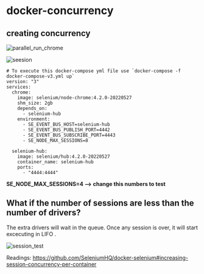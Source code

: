 # docker-concurrency

## creating concurrency

![parallel_run_chrome](https://user-images.githubusercontent.com/71812190/174052246-fca20a1c-5ff3-492c-a035-9a71aa97aee9.PNG)


![seesion](https://user-images.githubusercontent.com/71812190/174052263-251e2575-1f18-454a-89f2-c603936f39e3.PNG)

````
# To execute this docker-compose yml file use `docker-compose -f docker-compose-v3.yml up`
version: "3"
services:
  chrome:
    image: selenium/node-chrome:4.2.0-20220527
    shm_size: 2gb
    depends_on:
      - selenium-hub
    environment:
      - SE_EVENT_BUS_HOST=selenium-hub
      - SE_EVENT_BUS_PUBLISH_PORT=4442
      - SE_EVENT_BUS_SUBSCRIBE_PORT=4443
      - SE_NODE_MAX_SESSIONS=8

  selenium-hub:
    image: selenium/hub:4.2.0-20220527
    container_name: selenium-hub
    ports:
      - "4444:4444"

````


**SE_NODE_MAX_SESSIONS=4  --> change this numbers to test**

## What if the number of sessions are less than the number of drivers?

The extra drivers will wait in the queue. Once any session is over, it will start excecuting in LIFO .


![session_test](https://user-images.githubusercontent.com/71812190/174094168-9bf2f0fe-f09c-465d-988a-b240385e2335.PNG)

Readings: https://github.com/SeleniumHQ/docker-selenium#increasing-session-concurrency-per-container
